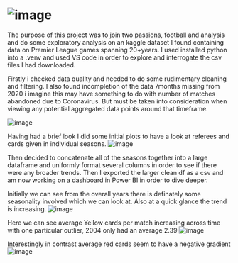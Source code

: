 # ![image](https://github.com/HenriRhodes/EPL_Analysis/assets/146751862/361a5f08-4a25-45fb-9bcc-8fddf0e0dedb)



The purpose of this project was to join two passions, football and analysis and do some exploratory analysis on an kaggle dataset I found containing data on Premier League games spanning 20+years.
I used installed python into a .venv and used VS code in order to explore and interrogate the csv files I had downloaded. 

Firstly i checked data quality and needed to do some rudimentary cleaning and filtering. I also found incompletion of the data 7months missing from 2020 i imagine this may have something to do with number of matches abandoned due to Coronavirus. But must be taken into consideration when viewing any potential aggregated data points around that timeframe.

![image](https://github.com/HenriRhodes/EPL_Analysis/assets/146751862/7e35b574-03e9-467f-af02-37cdf513c6b2)



Having had a brief look I did some initial plots to have a look at referees and cards given in individual seasons.
![image](https://github.com/HenriRhodes/EPL_Analysis/assets/146751862/1814666e-a9ed-4d69-a471-e0df5fdefeb1)

Then decided to concatenate all of the seasons together into a large dataframe and  uniformly format several columns in order to see if there were any broader trends. 
Then I exported the larger clean df as a csv and am now working on a dashboard in Power BI in order to dive deeper. 


Initially we can see from the overall years there is definately some seasonality involved which we can look at. Also at a quick glance the trend is increasing. 
![image](https://github.com/HenriRhodes/EPL_Analysis/assets/146751862/781bc896-88cf-4553-94d2-039bb142362e)



Here we can see average Yellow cards per match increasing across time with one particular outlier, 2004 only had an average 2.39
![image](https://github.com/HenriRhodes/EPL_Analysis/assets/146751862/65c52d02-b345-4368-b337-8017e1c562dc)


Interestingly in contrast average red cards seem to have a negative gradient 
![image](https://github.com/HenriRhodes/EPL_Analysis/assets/146751862/a94b0778-d8dc-4c8f-921e-28d258863033)






